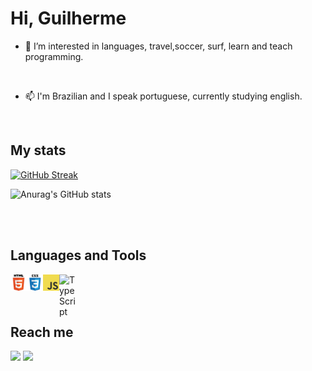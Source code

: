 #  Hi, Guilherme


- 👀 I’m interested in languages, travel,soccer, surf, learn and teach programming.
<br/>

- 📫 I'm Brazilian and I speak portuguese,  currently studying english.
<br/>


## My stats

[![GitHub Streak](https://streak-stats.demolab.com?user=guilhermecampf)](https://git.io/streak-stats)
<br/>

![Anurag's GitHub stats](https://github-readme-stats.vercel.app/api?username=guilhermecampf&show_icons=true&theme=flag-india)


<br/>
<br/>

## Languages and Tools


<img align="left" alt="HTML5" width="26px" title="HTML5" src="https://raw.githubusercontent.com/github/explore/80688e429a7d4ef2fca1e82350fe8e3517d3494d/topics/html/html.png" />
<img align="left" alt="CSS3" width="26px" title="CSS3" src="https://raw.githubusercontent.com/github/explore/80688e429a7d4ef2fca1e82350fe8e3517d3494d/topics/css/css.png" />
<img align="left" alt="JavaScript" width="26px" title="JavaScript" src="https://raw.githubusercontent.com/github/explore/80688e429a7d4ef2fca1e82350fe8e3517d3494d/topics/javascript/javascript.png" />
<img align="left" alt="TypeScript" width="26px" title="TypeScript" 
src="https://cdn.jsdelivr.net/gh/devicons/devicon/icons/typescript/typescript-original.svg" />
  
  

          
<br/>
<br/>
<br/>


## Reach me


[<img src="https://img.shields.io/badge/linkedin-%230077B5.svg?&style=for-the-badge&logo=linkedin&logoColor=white" />](https://www.linkedin.com/in/guilherme-campos-979093240)
[<img src="https://img.shields.io/badge/-gmail-2EC866?style=for-the-badge&logo=gmail&logoColor=white" />](mailto:guilhermecamposcontatos@gmail.com)


<!---
